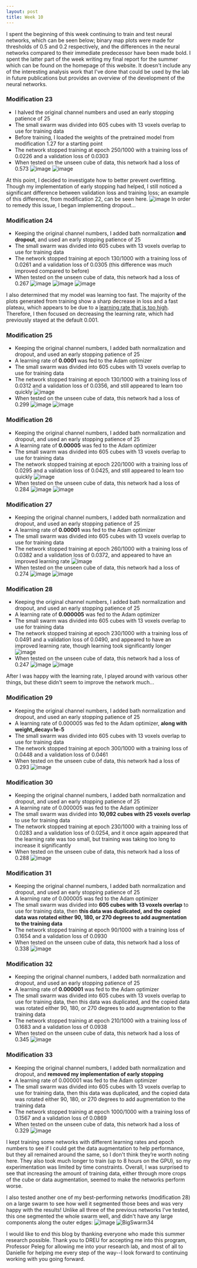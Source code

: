 ```yaml
---
layout: post
title: Week 10
---
```


I spent the beginning of this week continuing to train and test neural networks, which can be seen below; binary map plots were made for thresholds of 0.5 and 0.2 respectively, and the differences in the neural networks compared to their immediate predecessor have been made bold. I spent the latter part of the week writing my final report for the summer which can be found on the homepage of this website. It doesn't include any of the interesting analysis work that I've done that could be used by the lab in future publications but provides an overview of the development of the neural networks. 

### Modification 23
- I halved the original channel numbers and used an early stopping patience of 25
- The small swarm was divided into 605 cubes with 13 voxels overlap to use for training data
- Before training, I loaded the weights of the pretrained model from modification 1.27 for a starting point
- The network stopped training at epoch 250/1000 with a training loss of 0.0226 and a validation loss of 0.0303
- When tested on the unseen cube of data, this network had a loss of 0.573
![image](https://github.com/user-attachments/assets/3932b015-ab6d-4f31-88e6-11ef6b42bc66)
![image](https://github.com/user-attachments/assets/d1339c9c-66ce-450c-9ef7-d1b0d5a6cffe)

At this point, I decided to investigate how to better prevent overfitting. Though my implementation of early stopping had helped, I still noticed a significant difference between validation loss and training loss; an example of this difference, from modification 22, can be seen here.
![image](https://github.com/user-attachments/assets/4f7d3474-3454-4f9f-aec5-e17adbef540d)
In order to remedy this issue, I began implementing dropout...

### Modification 24
- Keeping the original channel numbers, I added bath normalization **and dropout**, and used an early stopping patience of 25
- The small swarm was divided into 605 cubes with 13 voxels overlap to use for training data
- The network stopped training at epoch 130/1000 with a training loss of 0.0261 and a validation loss of 0.0305 (this difference was much improved compared to before)
- When tested on the unseen cube of data, this network had a loss of 0.267
![image](https://github.com/user-attachments/assets/e9ba519c-a896-407e-b8f3-3d6a79a9e569)
![image](https://github.com/user-attachments/assets/d9476ff9-0fd3-425a-afdc-fd4149ae469e)
![image](https://github.com/user-attachments/assets/18aa1cdf-4e73-4cc9-b2b4-8635f07906b4)

I also determined that my model was learning too fast. The majority of the plots generated from training show a sharp decrease in loss and a fast plateau, which appears to be due to a [learning rate that is too high](https://towardsdatascience.com/https-medium-com-dashingaditya-rakhecha-understanding-learning-rate-dd5da26bb6de). Therefore, I then focused on decreasing the learning rate, which had previously stayed at the default 0.001.

### Modification 25
- Keeping the original channel numbers, I added bath normalization and dropout, and used an early stopping patience of 25
- A learning rate of **0.0001** was fed to the Adam optimizer
- The small swarm was divided into 605 cubes with 13 voxels overlap to use for training data
- The network stopped training at epoch 130/1000 with a training loss of 0.0312 and a validation loss of 0.0356, and still appeared to learn too quickly ![image](https://github.com/user-attachments/assets/2615532b-a88e-4543-a4ec-426c7d21664b)
- When tested on the unseen cube of data, this network had a loss of 0.299
![image](https://github.com/user-attachments/assets/799b0a7e-f921-4574-9651-309a1c1f385e)
![image](https://github.com/user-attachments/assets/7796e2ae-709e-4332-88dd-1b7f1482a497)

### Modification 26
- Keeping the original channel numbers, I added bath normalization and dropout, and used an early stopping patience of 25
- A learning rate of **0.00005** was fed to the Adam optimizer
- The small swarm was divided into 605 cubes with 13 voxels overlap to use for training data
- The network stopped training at epoch 220/1000 with a training loss of 0.0295 and a validation loss of 0.0425, and still appeared to learn too quickly ![image](https://github.com/user-attachments/assets/b5d73019-2546-4c36-8d1d-ade88361594e)
- When tested on the unseen cube of data, this network had a loss of 0.284
![image](https://github.com/user-attachments/assets/ce107b71-d8f3-4c13-a850-515504adc876)
![image](https://github.com/user-attachments/assets/69e23611-d06b-4d1b-9ff7-182730d5aa8f)

### Modification 27
- Keeping the original channel numbers, I added bath normalization and dropout, and used an early stopping patience of 25
- A learning rate of **0.00001** was fed to the Adam optimizer
- The small swarm was divided into 605 cubes with 13 voxels overlap to use for training data
- The network stopped training at epoch 260/1000 with a training loss of 0.0382 and a validation loss of 0.0372, and appeared to have an improved learning rate ![image](https://github.com/user-attachments/assets/ee0da869-f133-4b35-b533-8e4d081e2ef4)
- When tested on the unseen cube of data, this network had a loss of 0.274
![image](https://github.com/user-attachments/assets/c4fdbb1d-8c0e-450f-a893-23dcc1053c99)
![image](https://github.com/user-attachments/assets/394b0db1-a8fe-4277-8369-b24df8077d53)

### Modification 28
- Keeping the original channel numbers, I added bath normalization and dropout, and used an early stopping patience of 25
- A learning rate of **0.000005** was fed to the Adam optimizer
- The small swarm was divided into 605 cubes with 13 voxels overlap to use for training data
- The network stopped training at epoch 230/1000 with a training loss of 0.0491 and a validation loss of 0.0490, and appeared to have an improved learning rate, though learning took significantly longer ![image](https://github.com/user-attachments/assets/9085d1a3-a9c7-4ac2-8223-4524ac38b646)
- When tested on the unseen cube of data, this network had a loss of 0.247
![image](https://github.com/user-attachments/assets/2f90a556-8716-47d6-8835-833e01a98a41)
![image](https://github.com/user-attachments/assets/f363c98d-84ed-457b-b4d1-3f2af36769ef)

After I was happy with the learning rate, I played around with various other things, but these didn't seem to improve the network much...

### Modification 29
- Keeping the original channel numbers, I added bath normalization and dropout, and used an early stopping patience of 25
- A learning rate of 0.000005 was fed to the Adam optimizer, **along with weight_decay=1e-5**
- The small swarm was divided into 605 cubes with 13 voxels overlap to use for training data
- The network stopped training at epoch 300/1000 with a training loss of 0.0448 and a validation loss of 0.0461
- When tested on the unseen cube of data, this network had a loss of 0.293
![image](https://github.com/user-attachments/assets/a6cd64dc-b2b5-43fa-ae3c-27e0879f33ab)

### Modification 30
- Keeping the original channel numbers, I added bath normalization and dropout, and used an early stopping patience of 25
- A learning rate of 0.000005 was fed to the Adam optimizer
- The small swarm was divided into **10,092 cubes with 25 voxels overlap** to use for training data
- The network stopped training at epoch 230/1000 with a training loss of 0.0283 and a validation loss of 0.0254, and it once again appeared that the learning rate was too small, but training was taking too long to increase it significantly
- When tested on the unseen cube of data, this network had a loss of 0.288
![image](https://github.com/user-attachments/assets/d9412b23-8a48-4824-bec8-55bd646e95bc)

### Modification 31
- Keeping the original channel numbers, I added bath normalization and dropout, and used an early stopping patience of 25
- A learning rate of 0.000005 was fed to the Adam optimizer
- The small swarm was divided into **605 cubes with 13 voxels overlap** to use for training data, then **this data was duplicated, and the copied data was rotated either 90, 180, or 270 degrees to add augmentation to the training data**
- The network stopped training at epoch 90/1000 with a training loss of 0.1654 and a validation loss of 0.0930
- When tested on the unseen cube of data, this network had a loss of 0.338
![image](https://github.com/user-attachments/assets/9fa78da7-3883-4069-ac55-ff60ba48a462)

### Modification 32
- Keeping the original channel numbers, I added bath normalization and dropout, and used an early stopping patience of 25
- A learning rate of **0.000001** was fed to the Adam optimizer
- The small swarm was divided into 605 cubes with 13 voxels overlap to use for training data, then this data was duplicated, and the copied data was rotated either 90, 180, or 270 degrees to add augmentation to the training data
- The network stopped training at epoch 210/1000 with a training loss of 0.1683 and a validation loss of 0.0938
- When tested on the unseen cube of data, this network had a loss of 0.345
![image](https://github.com/user-attachments/assets/4a641602-a3ef-4f5f-9a01-1fc4b71f5f3a)

### Modification 33
- Keeping the original channel numbers, I added bath normalization and dropout, and **removed my implementation of early stopping**
- A learning rate of 0.000001 was fed to the Adam optimizer
- The small swarm was divided into 605 cubes with 13 voxels overlap to use for training data, then this data was duplicated, and the copied data was rotated either 90, 180, or 270 degrees to add augmentation to the training data
- The network stopped training at epoch 1000/1000 with a training loss of 0.1567 and a validation loss of 0.0869
- When tested on the unseen cube of data, this network had a loss of 0.329
![image](https://github.com/user-attachments/assets/d2e00957-6832-4de4-a760-deba054cd1a7)

I kept training some networks with different learning rates and epoch numbers to see if I could get the data augmentation to help performance, but they all remained around the same, so I don't think they’re worth noting here. They also took much longer to train (up to 8 hours on the GPU), so my experimentation was limited by time constraints. Overall, I was surprised to see that increasing the amount of training data, either through more crops of the cube or data augmentation, seemed to make the networks perform worse.

I also tested another one of my best-performing networks (modification 28) on a large swarm to see how well it segmented those bees and was very happy with the results! Unlike all three of the previous networks I've tested, this one segmented the whole swarm well, and didn't have any large components along the outer edges:
![image](https://github.com/user-attachments/assets/6c3a451e-41f0-4108-a114-37f6bcca9557)
![BigSwarm34](https://github.com/user-attachments/assets/4afee5b0-2757-48be-8c2b-614c225097e3)


I would like to end this blog by thanking everyone who made this summer research possible. Thank you to DREU for accepting me into this program, Professor Peleg for allowing me into your research lab, and most of all to Danielle for helping me every step of the way--I look forward to continuing working with you going forward.
